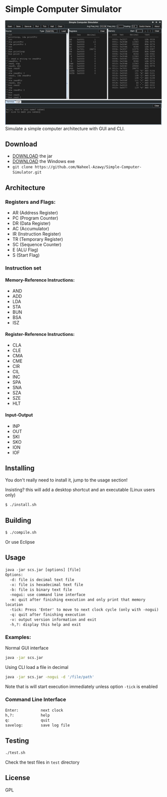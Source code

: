 # Simple Computer Simulator
![screenshot](./screenshot.png)
Simulate a simple computer architecture with GUI and CLI.
## Download
- [DOWNLOAD](https://raw.githubusercontent.com/Naheel-Azawy/Simple-Computer-Simulator/master/scs.jar) the jar
- [DOWNLOAD](https://raw.githubusercontent.com/Naheel-Azawy/Simple-Computer-Simulator/master/extra/scs.exe) the Windows exe
- `git clone https://github.com/Naheel-Azawy/Simple-Computer-Simulator.git`
## Architecture
### Registers and Flags:
- AR (Address Register)
- PC (Program Counter)
- DR (Data Register)
- AC (Accumulator)
- IR (Instruction Register)
- TR (Temporary Register)
- SC (Sequence Counter)
- E (ALU Flag)
- S (Start Flag)
### Instruction set
#### Memory-Reference Instructions:
- AND 
- ADD
- LDA
- STA
- BUN
- BSA
- ISZ
#### Register-Reference Instructions:
- CLA
- CLE
- CMA
- CME
- CIR
- CIL
- INC
- SPA
- SNA
- SZA
- SZE
- HLT
#### Input-Output
- INP
- OUT
- SKI
- SKO
- ION
- IOF
## Installing
You don't really need to install it, jump to the usage section!

Insisting? this will add a desktop shortcut and an executable (Linux users only)
```sh
$ ./install.sh
```
## Building
```sh
$ ./compile.sh
```
Or use Eclipse
## Usage
```
java -jar scs.jar [options] [file]
Options:
  -d: file is decimal text file
  -x: file is hexadecimal text file
  -b: file is binary text file
  -nogui: use command line interface
  -m: quit after finishing execution and only print that memory location
  -tick: Press 'Enter' to move to next clock cycle (only with -nogui)
  -q: quit after finishing execution
  -v: output version information and exit
  -h,?: display this help and exit
```
### Examples:
Normal GUI interface
```sh
java -jar scs.jar
```
Using CLI load a file in decimal
```sh
java -jar scs.jar -nogui -d '/file/path'
```
Note that is will start execution immediately unless option `-tick` is enabled
### Command Line Interface
```
Enter:          next clock
h,?:            help
q:              quit
savelog:        save log file
```
## Testing
```sh
./test.sh
```
Check the test files in `test` directory
## License
GPL
